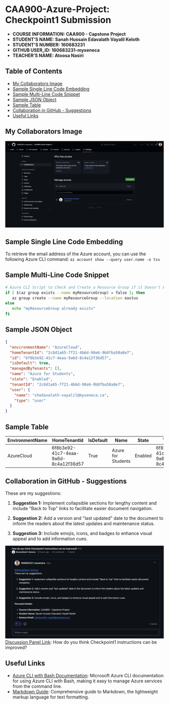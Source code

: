 
# CAA900-Azure-Project: Checkpoint1 Submission

- **COURSE INFORMATION: CAA900 - Capstone Project**
- **STUDENT’S NAME: Sanah Hussain Edavalath Vayalil Keloth**
- **STUDENT'S NUMBER: 160683231**
- **GITHUB USER_ID: 160683231-myseneca**
- **TEACHER’S NAME: Atoosa Nasiri**

## Table of Contents
- [My Collaborators Image](#my-collaborators-image)
- [Sample Single Line Code Embedding](#sample-single-line-code-embedding)
- [Sample Multi-Line Code Snippet](#sample-multi-line-code-snippet)
- [Sample JSON Object](#sample-json-object)
- [Sample Table](#sample-table)
- [Collaboration in GitHub - Suggestions](#collaboration-in-github---suggestions)
- [Useful Links](#useful-links)

## My Collaborators Image
![Collaborators Screenshot](collaborator.png)

## Sample Single Line Code Embedding
To retrieve the email address of the Azure account, you can use the following Azure CLI command:
`az account show --query user.name -o tsv`

## Sample Multi-Line Code Snippet
```bash
# Azure CLI Script to Check and Create a Resource Group if it Doesn't Exist
if [ $(az group exists --name myResourceGroup) = false ]; then 
   az group create --name myResourceGroup --location eastus
else
   echo "myResourceGroup already exists"
fi
```

## Sample JSON Object

```JSON
{
  "environmentName": "AzureCloud",
  "homeTenantId": "2c8d1a65-7f21-4b6d-98e6-9b0fba50a8e7",
  "id": "6f8b3e92-41c7-4eaa-9a6d-8c4a12f36d57",
  "isDefault": true,
  "managedByTenants": [],
  "name": "Azure for Students",
  "state": "Enabled",
  "tenantId": "2c8d1a65-7f21-4b6d-98e6-9b0fba50a8e7",
  "user": {
    "name": "shedavalath-vayalil@myseneca.ca",
    "type": "user"
  }
}
```

## Sample Table

| EnvironmentName | HomeTenantId                          | IsDefault | Name                | State   | TenantId                            |
| --------------- | ------------------------------------ | --------- | ------------------- | ------- | ----------------------------------- |
| AzureCloud      | 6f8b3e92-41c7-4eaa-9a6d-8c4a12f36d57 | True      | Azure for Students  | Enabled | 6f8b3e92-41c7-4eaa-9a6d-8c4a12f36d57 |

## Collaboration in GitHub - Suggestions

These are my suggestions:

1. **Suggestion 1:** Implement collapsible sections for lengthy content and include "Back to Top" links to facilitate easier document navigation.

2. **Suggestion 2:** Add a version and "last updated" date to the document to inform the readers about the latest updates and maintenance status.

3. **Suggestion 3:** Include emojis, icons, and badges to enhance visual appeal and to add information cues.

![Suggestions in Discussion Panel Screenshot](suggestions.png)
[Discussion Panel Link](https://github.com/orgs/Azure-Project-Winter2024/discussions/19#discussioncomment-8176881): How do you think Checkpoint1 instructions can be improved? 

## Useful Links
- [Azure CLI with Bash Documentation](https://learn.microsoft.com/en-us/cli/azure/azure-cli-learn-bash#starting-bash): Microsoft Azure CLI documentation for using Azure CLI with Bash, making it easy to manage Azure services from the command line.
- [Markdown Guide](https://www.markdownguide.org/): Comprehensive guide to Markdown, the lightweight markup language for text formatting.

